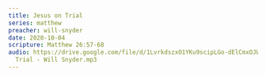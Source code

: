 ```yaml
---
title: Jesus on Trial
series: matthew
preacher: will-snyder
date: 2020-10-04
scripture: Matthew 26:57-68
audio: https://drive.google.com/file/d/1LvrkdszxO1YKu9scipLGo-dElCmxOJWS/view
  Trial - Will Snyder.mp3
---
```

